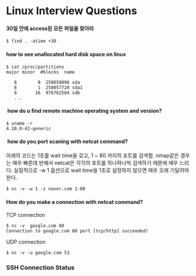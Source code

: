 # Linux Interview Questions

#### 30일 안에 access된 모든 파일을 찾아라

```
$ find . -atime +30
```

#### how to see unallocated hard disk space on linux

```
$ cat /proc/partitions
major minor  #blocks  name

   8        0  250059096 sda
   8        1  250057728 sda1
   8       16  976762584 sdb
   ...
```

####  how do u find remote machine operating system and version?

```
$ uname -r
4.10.0-42-generic
```

####  how do you port scaning with netcat command?

아래의 코드는 1초를 wait time을 갖고,  1 ~ 80 까지의 포트를 검색함. 
nmap같은 경우는 매우 빠른데 반해서 netcat은 각각의 포트를 하나하나씩 검색하기 때문에 매우 느리다. 
실질적으로 -w 1 옵션으로 wait time을 1초로 설정하지 않으면 매우 오래 기달려야 한다. 

```
$ nc -v -w 1 -z naver.com 1-80
```

#### How do you make a connection with netcat command?

TCP connection

```
$ nc -v  google.com 80
Connection to google.com 80 port [tcp/http] succeeded!
```

UDP connection

```
$ nc -v -u google.com 53
```

### SSH Connection Status



